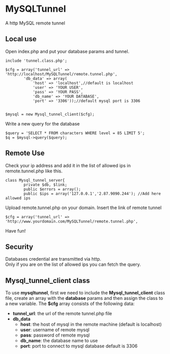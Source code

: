# MySQLTunnel #
A http MySQL remote tunnel  

## Local use ##
Open index.php and put your database params and tunnel.
```
include 'tunnel.class.php';

$cfg = array('tunnel_url' => 'http://localhost/MySQLTunnel/remote.tunnel.php',
		'db_data' => array(
			'host' => 'localhost',//default is localhost
			'user' => 'YOUR USER',
			'pass' => 'YOUR PASS',
			'db_name' => 'YOUR DATABASE',
			'port' => '3306'));//default mysql port is 3306


$mysql = new Mysql_tunnel_client($cfg);
```
Write a new query for the database  
```
$query = 'SELECT * FROM characters WHERE level = 85 LIMIT 5';
$q = $mysql->query($query);

```
## Remote Use ##
Check your ip address and add it in the list of allowed ips in remote.tunnel.php like this.  
```
class Mysql_tunnel_server{
        private $db, $link;
        public $errors = array();
        public $ips = array('127.0.0.1','2.87.9090.244'); //Add here allowed ips
````

Upload remote.tunnel.php on your domain.
Insert the link of remote tunnel
```
$cfg = array('tunnel_url' => 'http://www.yourdomain.com/MySQLTunnel/remote.tunnel.php',
```
Have fun!

## Security ##
Databases credential are transmitted via http.  
Only if you are on the list of allowed ips you can fetch the query.


## Mysql_tunnel_client class ##
To use **mysqltunnel**, first we need to include the **Mysql_tunnel_client** class file, create an array with the **database** params and then assign the class to a new variable.
The **$cfg** array consists of the following data:  

- **tunnel_url**: the url of the remote tunnel.php file
- **db_data**
  - **host**: the host of mysql in the remote machine (default is localhost)
  - **user**: username of remote mysql
  - **pass**: password of remote mysql
  - **db_name**: the database name to use  
  - **port**: port to connect to mysql database default is 3306
